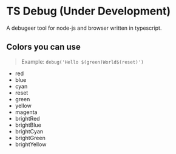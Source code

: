 # TS Debug (Under Development)

A debugeer tool for node-js and browser written in typescript.


## Colors you can use

> Example: `debug('Hello $(green)World$(reset)')`

- red
- blue
- cyan
- reset
- green
- yellow
- magenta
- brightRed
- brightBlue
- brightCyan
- brightGreen
- brightYellow
